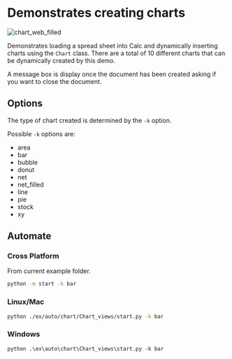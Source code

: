 # Demonstrates creating charts

![chart_web_filled](https://user-images.githubusercontent.com/4193389/198901667-d7d1da10-4436-4cfc-adce-2e82d1f6692b.png)

Demonstrates loading a spread sheet into Calc and dynamically inserting charts using the `Chart` class.
There are a total of 10 different charts that can be dynamically created by this demo.

A message box is display once the document has been created asking if you want to close the document.

## Options

The type of chart created is determined by the `-k` option.

Possible `-k` options are:

- area
- bar
- bubble
- donut
- net
- net_filled
- line
- pie
- stock
- xy

## Automate

### Cross Platform

From current example folder.

```sh
python -m start -k bar
```

### Linux/Mac

```sh
python ./ex/auto/chart/Chart_views/start.py -k bar
```

### Windows

```ps
python .\ex\auto\chart\Chart_views\start.py -k bar
```
